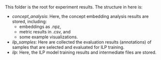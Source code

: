 This folder is the root for experiment results.
The structure in here is:
- *concept_analysis*: Here, the concept embedding analysis results are stored, including: 
  + embeddings as .npz,
  + metric results in .csv, and
  + some example visualizations.
- *ilp_samples*: Here are collected the evaluation results (annotations) of samples
  that are selected and evaluated for ILP training.
- *ilp*: Here, the ILP model training results and intermediate files are stored.